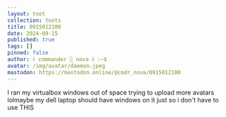 ```yaml
---
layout: toot
collection: toots
title: 0915012100
date: 2024-09-15
published: true
tags: []
pinned: false
author: ⸸ commander ░ nova ⸸ :~$
avatar: /img/avatar/daemon.jpeg
mastodon: https://mastodon.online/@cmdr_nova/0915012100
---
```


I ran my virtualbox windows out of space trying to upload more avatars lolmaybe my dell laptop should have windows on it just so i don't have to use THIS
